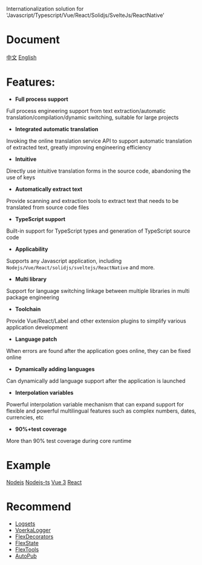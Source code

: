 Internationalization solution for 'Javascript/Typescript/Vue/React/Solidjs/SvelteJs/ReactNative'
# Document

[中文](https://zhangfisher.github.io/voerka-i18n)
[English](https://zhangfisher.github.io/voerka-i18n/#/en/guide/)
 
# Features:

- **Full process support**

Full process engineering support from text extraction/automatic translation/compilation/dynamic switching, suitable for large projects

- **Integrated automatic translation**

Invoking the online translation service API to support automatic translation of extracted text, greatly improving engineering efficiency

- **Intuitive**

Directly use intuitive translation forms in the source code, abandoning the use of keys

- **Automatically extract text**

Provide scanning and extraction tools to extract text that needs to be translated from source code files

- **TypeScript support**

Built-in support for TypeScript types and generation of TypeScript source code

- **Applicability**

Supports any Javascript application, including `Nodejs/Vue/React/solidjs/sveltejs/ReactNative` and more.

- **Multi library**

Support for language switching linkage between multiple libraries in multi package engineering

- **Toolchain**

Provide Vue/React/Label and other extension plugins to simplify various application development

- **Language patch**

When errors are found after the application goes online, they can be fixed online

- **Dynamically adding languages**

Can dynamically add language support after the application is launched

- **Interpolation variables**

Powerful interpolation variable mechanism that can expand support for flexible and powerful multilingual features such as complex numbers, dates, currencies, etc

- **90%+test coverage**

More than 90% test coverage during core runtime
 
# Example

[Nodejs](./examples/nodejs/)
[Nodejs-ts](./examples/nodejs-ts/)
[Vue 3](./examples/vue3-ts/)
[React](./examples/reactapp/)

# Recommend 

- [Logsets](https://zhangfisher.github.io/logsets/)
- [VoerkaLogger](https://zhangfisher.github.io/voerkalogger/)
- [FlexDecorators](https://zhangfisher.github.io/flex-decorators/)
- [FlexState](https://zhangfisher.github.io/flexstate/)
- [FlexTools](https://zhangfisher.github.io/flex-tools/)
- [AutoPub](https://zhangfisher.github.io/autopub/)
